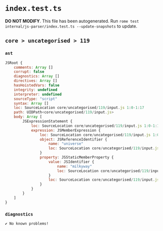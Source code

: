 # `index.test.ts`

**DO NOT MODIFY**. This file has been autogenerated. Run `rome test internal/js-parser/index.test.ts --update-snapshots` to update.

## `core > uncategorised > 119`

### `ast`

```javascript
JSRoot {
	comments: Array []
	corrupt: false
	diagnostics: Array []
	directives: Array []
	hasHoistedVars: false
	integrity: undefined
	interpreter: undefined
	sourceType: "script"
	syntax: Array []
	loc: SourceLocation core/uncategorised/119/input.js 1:0-1:17
	path: UIDPath<core/uncategorised/119/input.js>
	body: Array [
		JSExpressionStatement {
			loc: SourceLocation core/uncategorised/119/input.js 1:0-1:17
			expression: JSMemberExpression {
				loc: SourceLocation core/uncategorised/119/input.js 1:0-1:17
				object: JSReferenceIdentifier {
					name: "universe"
					loc: SourceLocation core/uncategorised/119/input.js 1:0-1:8 (universe)
				}
				property: JSStaticMemberProperty {
					value: JSIdentifier {
						name: "milkyway"
						loc: SourceLocation core/uncategorised/119/input.js 1:9-1:17 (milkyway)
					}
					loc: SourceLocation core/uncategorised/119/input.js 1:9-1:17 (milkyway)
				}
			}
		}
	]
}
```

### `diagnostics`

```
✔ No known problems!

```
